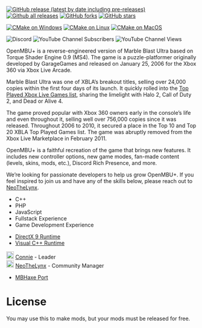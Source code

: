 [![GitHub release (latest by date including pre-releases)](https://img.shields.io/github/v/release/MarbleBlasters/OpenMBUPlus?include_prereleases&label=Release)](https://github.com/MarbleBlasters/OpenMBUPlus/releases)
[![Github all releases](https://img.shields.io/github/downloads/MarbleBlasters/OpenMBUPlus/total?color=blue&label=Downloads)](https://GitHub.com/MarbleBlasters/OpenMBUPlus/releases/)
[![GitHub forks](https://img.shields.io/github/forks/MarbleBlasters/OpenMBUPlus?label=Forks)](https://GitHub.com/MarbleBlasters/OpenMBUPlus/network/)
[![GitHub stars](https://img.shields.io/github/stars/MarbleBlasters/OpenMBUPlus?label=Stars)](https://GitHub.com/MarbleBlasters/OpenMBUPlus/stargazers/)
<!--[![Discord](https://img.shields.io/discord/265605947144142848?color=5865F2&label=Discord&logo=discord&logoColor=white)](https://discord.gg/SBqT5AxBaY)-->


[![CMake on Windows](https://github.com/MarbleBlasters/OpenMBUPlus/actions/workflows/cmake-windows.yml/badge.svg)](https://github.com/MarbleBlasters/OpenMBUPlus/actions/workflows/cmake-windows.yml)
[![CMake on Linux](https://github.com/MarbleBlasters/OpenMBUPlus/actions/workflows/cmake-linux.yml/badge.svg)](https://github.com/MarbleBlasters/OpenMBUPlus/actions/workflows/cmake-linux.yml)
[![CMake on MacOS](https://github.com/MarbleBlasters/OpenMBUPlus/actions/workflows/cmake-mac.yml/badge.svg)](https://github.com/MarbleBlasters/OpenMBUPlus/actions/workflows/cmake-mac.yml)

![Discord](https://img.shields.io/discord/1309583632284909668?style=plastic&logo=Discord&label=Discord&color=%235865F2&link=https%3A%2F%2Fdiscord.com%2Finvite%2FMxxMMwB3RN)
![YouTube Channel Subscribers](https://img.shields.io/youtube/channel/subscribers/UChKE8krvicE1dwSIc87siUg?style=plastic&label=YouTube%20Subs&link=https%3A%2F%2Fwww.youtube.com%2F%40OpenMBU)
![YouTube Channel Views](https://img.shields.io/youtube/channel/views/UChKE8krvicE1dwSIc87siUg?style=plastic&label=YouTube%20Views&link=https%3A%2F%2Fyoutube.com%2F%40OpenMBU)



OpenMBU+ is a reverse-engineered version of Marble Blast Ultra based on Torque Shader Engine 0.9 (MS4). The game is a puzzle-platformer originally developed by GarageGames and released on January 25, 2006 for the Xbox 360 via Xbox Live Arcade.

Marble Blast Ultra was one of XBLA’s breakout titles, selling over 24,000 copies within the first four days of its launch. It quickly rolled into the [Top Played Xbox Live Games list](https://news.xbox.com/en-us/2006/02/11/marble-blast-rolls-into-the-top-xbox-live-games-list/), sharing the limelight with Halo 2, Call of Duty 2, and Dead or Alive 4.

The game proved popular with Xbox 360 owners early in the console’s life and even throughout it, selling well over 756,000 copies since it was released. Throughout 2006 to 2010, it secured a place in the Top 10 and Top 20 XBLA Top Played Games list. The game was abruptly removed from the Xbox Live Marketplace in February 2011.

OpenMBU+ is a faithful recreation of the game that brings new features. It includes new controller options, new game modes, fan-made content (levels, skins, mods, etc.), Discord Rich Presence, and more.

We’re looking for passionate developers to help us grow OpenMBU+. If you feel inspired to join us and have any of the skills below, please reach out to [NeoTheLynx](https://neothelynx.com/#contact).

- C++
- PHP
- JavaScript
- Fullstack Experience
- Game Development Experience

<!--You can join our Discord server [here](https://discord.gg/SBqT5AxBaY)! It's a warm and welcoming community where you can connect and hang out with other fans. It's also a great way to stay in the loop with all the latest news and updates about OpenMBU and everything Marble Blast.-->

- [DirectX 9 Runtime](https://www.microsoft.com/en-ca/download/details.aspx?id=8109)
- [Visual C++ Runtime](https://learn.microsoft.com/en-us/cpp/windows/latest-supported-vc-redist?view=msvc-170)

<img src="https://cdn.discordapp.com/emojis/1310745685393539133.webp?size=160&quality=lossless" alt="drawing" width="20"/> [Connie](https://github.com/Connierollstheball) - Leader<br>
<img src="https://cdn.discordapp.com/emojis/1310743158900002928.webp?size=160&quality=lossless" alt="drawing" width="20"/> [NeoTheLynx](https://github.com/NeoTheLynx) - Community Manager<br>

<!--- [OpenMBU Discord Server](https://discord.gg/SBqT5AxBaY)-->
- [MBHaxe Port](https://github.com/RandomityGuy/MBHaxe/)

# License
You may use this to make mods, but your mods must be released for free.

